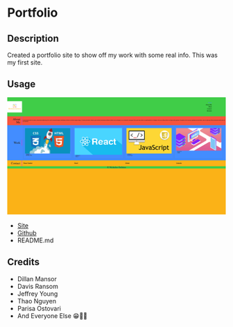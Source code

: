 # Portfolio
## Description
Created a portfolio site to show off my work with some real info. This was my first site.
## Usage
  ![Nicholas Golston website](assets/images/screenshot.png)
 - [Site](https://ngolston.github.io/portfolio/)
 - [Github](https://github.com/ngolston/portfolio)
 - README.md
## Credits
- Dillan Mansor
- Davis Ransom
- Jeffrey Young
- Thao Nguyen
- Parisa Ostovari
- And Everyone Else 😁🙏🏾